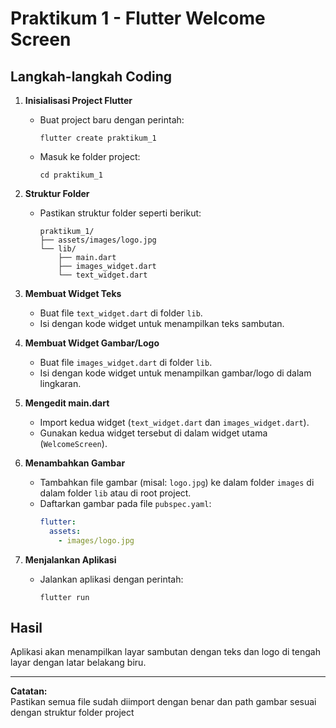 # Praktikum 1 - Flutter Welcome Screen

## Langkah-langkah Coding

1. **Inisialisasi Project Flutter**
   - Buat project baru dengan perintah:
     ```
     flutter create praktikum_1
     ```
   - Masuk ke folder project:
     ```
     cd praktikum_1
     ```

2. **Struktur Folder**
   - Pastikan struktur folder seperti berikut:
     ```
     praktikum_1/
     ├── assets/images/logo.jpg
     └── lib/
         ├── main.dart
         ├── images_widget.dart
         └── text_widget.dart
     ```

3. **Membuat Widget Teks**
   - Buat file `text_widget.dart` di folder `lib`.
   - Isi dengan kode widget untuk menampilkan teks sambutan.

4. **Membuat Widget Gambar/Logo**
   - Buat file `images_widget.dart` di folder `lib`.
   - Isi dengan kode widget untuk menampilkan gambar/logo di dalam lingkaran.

5. **Mengedit main.dart**
   - Import kedua widget (`text_widget.dart` dan `images_widget.dart`).
   - Gunakan kedua widget tersebut di dalam widget utama (`WelcomeScreen`).

6. **Menambahkan Gambar**
   - Tambahkan file gambar (misal: `logo.jpg`) ke dalam folder `images` di dalam folder `lib` atau di root project.
   - Daftarkan gambar pada file `pubspec.yaml`:
     ```yaml
     flutter:
       assets:
         - images/logo.jpg
     ```

7. **Menjalankan Aplikasi**
   - Jalankan aplikasi dengan perintah:
     ```
     flutter run
     ```

## Hasil
Aplikasi akan menampilkan layar sambutan dengan teks dan logo di tengah layar dengan latar belakang biru.

---

**Catatan:**  
Pastikan semua file sudah diimport dengan benar dan path gambar sesuai dengan struktur folder project